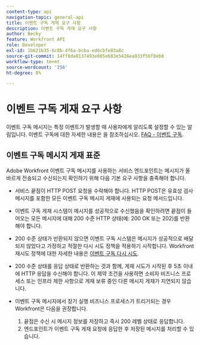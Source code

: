 ```yaml
---
content-type: api
navigation-topic: general-api
title: 이벤트 구독 게재 요구 사항
description: 이벤트 구독 게재 요구 사항
author: Becky
feature: Workfront API
role: Developer
exl-id: 1b621b35-6c8b-4f6a-bcba-ed6cbfe83a8c
source-git-commit: 14ff8da8137493e805e683e5426ea933f56f8eb8
workflow-type: tm+mt
source-wordcount: '256'
ht-degree: 0%

---
```



# 이벤트 구독 게재 요구 사항

이벤트 구독 메시지는 특정 이벤트가 발생할 때 사용자에게 알리도록 설정할 수 있는 알림입니다. 이벤트 구독에 대한 자세한 내용은 을 참조하십시오. [FAQ - 이벤트 구독](../../wf-api/general/event-subs-faq.md).

## 이벤트 구독 메시지 게재 표준

Adobe Workfront 이벤트 구독 메시지를 사용하는 서비스 엔드포인트는 메시지가 올바르게 전송되고 수신되는지 확인하기 위해 다음 기본 요구 사항을 충족해야 합니다.

* 서비스 끝점이 HTTP POST 요청을 수락해야 합니다. HTTP POST은 유효성 검사 메시지를 포함한 모든 이벤트 구독 메시지 게재에 사용되는 요청 메서드입니다.

* 이벤트 구독 게재 시스템이 메시지를 성공적으로 수신했음을 확인하려면 끝점이 들어오는 모든 메시지에 대해 200 수준 HTTP 상태(예: 200 OK 또는 202)를 반환해야 합니다.

* 200 수준 상태가 반환되지 않으면 이벤트 구독 시스템은 메시지가 성공적으로 배달되지 않았다고 가정하고 적절한 다시 시도 정책을 적용하기 시작합니다. Workfront 재시도 정책에 대한 자세한 내용은 [이벤트 구독 다시 시도](../../wf-api/api/event-sub-retries.md).

* 200 수준 상태를 응답 상태로 반환하는 것과 함께, 게재 시도가 시작된 후 5초 이내에 HTTP 응답을 수신해야 합니다. 이 제약 조건을 사용하면 소비자 비즈니스 프로세스 또는 인프라 제한 사항으로 게재 보류 중인 다른 메시지 게재가 지연되지 않습니다.

* 이벤트 구독 메시지에서 장기 실행 비즈니스 프로세스가 트리거되는 경우 Workfront은 다음을 권장합니다.

   1. 끝점은 수신 시 메시지 정보를 저장하고 즉시 200 레벨 상태로 응답합니다.
   1. 엔드포인트가 이벤트 구독 게재 요청에 응답한 후 저장된 메시지를 처리할 수 있습니다.
